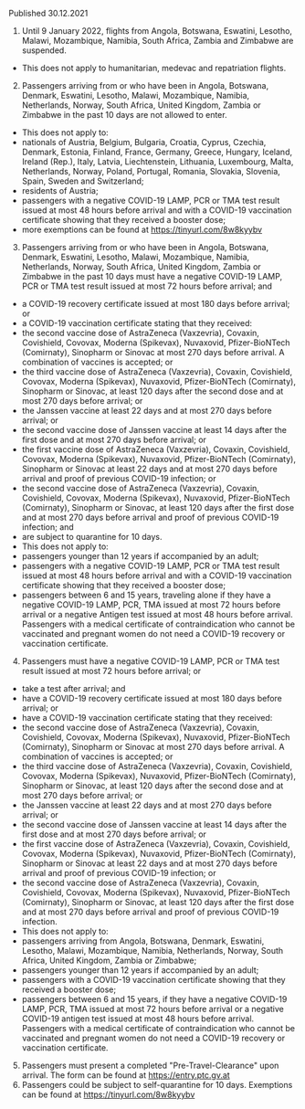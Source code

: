 Published 30.12.2021
1. Until 9 January 2022, flights from Angola, Botswana, Eswatini, Lesotho, Malawi, Mozambique, Namibia, South Africa, Zambia and Zimbabwe are suspended.
- This does not apply to humanitarian, medevac and repatriation flights.
2. Passengers arriving from or who have been in Angola, Botswana, Denmark, Eswatini, Lesotho, Malawi, Mozambique, Namibia, Netherlands, Norway, South Africa, United Kingdom, Zambia or Zimbabwe in the past 10 days are not allowed to enter.
- This does not apply to:
- nationals of Austria, Belgium, Bulgaria, Croatia, Cyprus, Czechia, Denmark, Estonia, Finland, France, Germany, Greece, Hungary, Iceland, Ireland (Rep.), Italy, Latvia, Liechtenstein, Lithuania, Luxembourg, Malta, Netherlands, Norway, Poland, Portugal, Romania, Slovakia, Slovenia, Spain, Sweden and Switzerland;
- residents of Austria;
- passengers with a negative COVID-19 LAMP, PCR or TMA test result issued at most 48 hours before arrival and with a COVID-19 vaccination certificate showing that they received a booster dose;
- more exemptions can be found at <a href="https://tinyurl.com/8w8kyybv">https://tinyurl.com/8w8kyybv</a>
3. Passengers arriving from or who have been in Angola, Botswana, Denmark, Eswatini, Lesotho, Malawi, Mozambique, Namibia, Netherlands, Norway, South Africa, United Kingdom, Zambia or Zimbabwe in the past 10 days must have a negative COVID-19 LAMP, PCR or TMA test result issued at most 72 hours before arrival; and
- a COVID-19 recovery certificate issued at most 180 days before arrival; or
- a COVID-19 vaccination certificate stating that they received:
- the second vaccine dose of AstraZeneca (Vaxzevria), Covaxin, Covishield, Covovax, Moderna (Spikevax), Nuvaxovid, Pfizer-BioNTech (Comirnaty), Sinopharm or Sinovac at most 270 days before arrival. A combination of vaccines is accepted; or
- the third vaccine dose of AstraZeneca (Vaxzevria), Covaxin, Covishield, Covovax, Moderna (Spikevax), Nuvaxovid, Pfizer-BioNTech (Comirnaty), Sinopharm or Sinovac, at least 120 days after the second dose and at most 270 days before arrival; or
- the Janssen vaccine at least 22 days and at most 270 days before arrival; or
- the second vaccine dose of Janssen vaccine at least 14 days after the first dose and at most 270 days before arrival; or
- the first vaccine dose of AstraZeneca (Vaxzevria), Covaxin, Covishield, Covovax, Moderna (Spikevax), Nuvaxovid, Pfizer-BioNTech (Comirnaty), Sinopharm or Sinovac at least 22 days and at most 270 days before arrival and proof of previous COVID-19 infection; or
- the second vaccine dose of AstraZeneca (Vaxzevria), Covaxin, Covishield, Covovax, Moderna (Spikevax), Nuvaxovid, Pfizer-BioNTech (Comirnaty), Sinopharm or Sinovac, at least 120 days after the first dose and at most 270 days before arrival and proof of previous COVID-19 infection; and
- are subject to quarantine for 10 days.
- This does not apply to:
- passengers younger than 12 years if accompanied by an adult;
- passengers with a negative COVID-19 LAMP, PCR or TMA test result issued at most 48 hours before arrival and with a COVID-19 vaccination certificate showing that they received a booster dose;
- passengers between 6 and 15 years, traveling alone if they have a negative COVID-19 LAMP, PCR, TMA issued at most 72 hours before arrival or a negative Antigen test issued at most 48 hours before arrival.
Passengers with a medical certificate of contraindication who cannot be vaccinated and pregnant women do not need a COVID-19 recovery or vaccination certificate.
4. Passengers must have a negative COVID-19 LAMP, PCR or TMA test result issued at most 72 hours before arrival; or
- take a test after arrival; and
- have a COVID-19 recovery certificate issued at most 180 days before arrival; or
- have a COVID-19 vaccination certificate stating that they received:
- the second vaccine dose of AstraZeneca (Vaxzevria), Covaxin, Covishield, Covovax, Moderna (Spikevax), Nuvaxovid, Pfizer-BioNTech (Comirnaty), Sinopharm or Sinovac at most 270 days before arrival. A combination of vaccines is accepted; or
- the third vaccine dose of AstraZeneca (Vaxzevria), Covaxin, Covishield, Covovax, Moderna (Spikevax), Nuvaxovid, Pfizer-BioNTech (Comirnaty), Sinopharm or Sinovac, at least 120 days after the second dose and at most 270 days before arrival; or
- the Janssen vaccine at least 22 days and at most 270 days before arrival; or
- the second vaccine dose of Janssen vaccine at least 14 days after the first dose and at most 270 days before arrival; or
- the first vaccine dose of AstraZeneca (Vaxzevria), Covaxin, Covishield, Covovax, Moderna (Spikevax), Nuvaxovid, Pfizer-BioNTech (Comirnaty), Sinopharm or Sinovac at least 22 days and at most 270 days before arrival and proof of previous COVID-19 infection; or
- the second vaccine dose of AstraZeneca (Vaxzevria), Covaxin, Covishield, Covovax, Moderna (Spikevax), Nuvaxovid, Pfizer-BioNTech (Comirnaty), Sinopharm or Sinovac, at least 120 days after the first dose and at most 270 days before arrival and proof of previous COVID-19 infection.
- This does not apply to:
- passengers arriving from Angola, Botswana, Denmark, Eswatini, Lesotho, Malawi, Mozambique, Namibia, Netherlands, Norway, South Africa, United Kingdom, Zambia or Zimbabwe;
- passengers younger than 12 years if accompanied by an adult;
- passengers with a COVID-19 vaccination certificate showing that they received a booster dose;
- passengers between 6 and 15 years, if they have a negative COVID-19 LAMP, PCR, TMA issued at most 72 hours before arrival or a negative COVID-19 antigen test issued at most 48 hours before arrival.
Passengers with a medical certificate of contraindication who cannot be vaccinated and pregnant women do not need a COVID-19 recovery or vaccination certificate.
5. Passengers must present a completed "Pre-Travel-Clearance" upon arrival. The form can be found at <a href="https://entry.ptc.gv.at">https://entry.ptc.gv.at</a>
6. Passengers could be subject to self-quarantine for 10 days. Exemptions can be found at <a href="https://tinyurl.com/8w8kyybv">https://tinyurl.com/8w8kyybv</a>